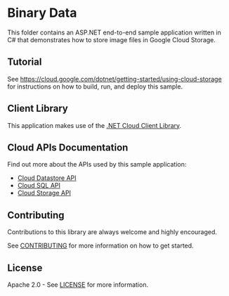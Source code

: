 # Binary Data 

This folder contains an ASP.NET end-to-end sample application written in C# that
demonstrates how to store image files in Google Cloud Storage.
 
## Tutorial
See https://cloud.google.com/dotnet/getting-started/using-cloud-storage for instructions on how to build, run, and deploy this sample.

## Client Library
This application makes use of the [.NET Cloud Client Library].

## Cloud APIs Documentation
Find out more about the APIs used by this sample application:

* [Cloud Datastore API]
* [Cloud SQL API]
* [Cloud Storage API]

## Contributing

Contributions to this library are always welcome and highly encouraged.

See [CONTRIBUTING] for more information on how to get started.

## License

Apache 2.0 - See [LICENSE] for more information.


[.NET Cloud Client Library]: https://github.com/googlecloudplatform/gcloud-dotnet
[Cloud Datastore API]: https://developers.google.com/api-client-library/dotnet/apis/datastore/v1beta3
[Cloud SQL API]: https://cloud.google.com/sql/docs/admin-api/
[Cloud Storage API]: http://googlecloudplatform.github.io/gcloud-dotnet/index.html
[CONTRIBUTING]: ../../../../blob/master/CONTRIBUTING.md
[LICENSE]: ../../../../blob/master/LICENSE
